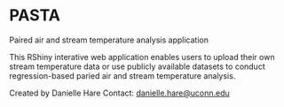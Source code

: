 # PASTA
Paired air and stream temperature analysis application 

This RShiny interative web application enables users to upload their own stream temperature data or use publicly available datasets to conduct regression-based paried air and stream temperature analysis. 

Created by Danielle Hare 
Contact: danielle.hare@uconn.edu
